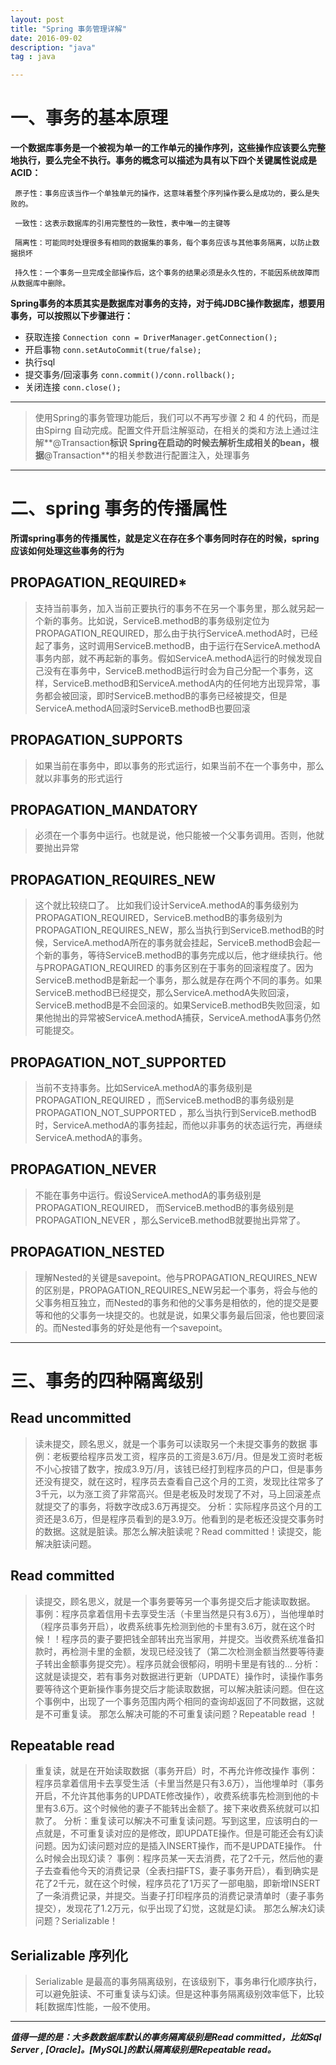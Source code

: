 ```yaml
---
layout: post
title: "Spring 事务管理详解"
date: 2016-09-02
description: "java"
tag : java

---
```


# 一、事务的基本原理

**一个数据库事务是一个被视为单一的工作单元的操作序列，这些操作应该要么完整地执行，要么完全不执行。事务的概念可以描述为具有以下四个关键属性说成是ACID：**

`` 原子性：事务应该当作一个单独单元的操作，这意味着整个序列操作要么是成功的，要么是失败的。``

`` 一致性：这表示数据库的引用完整性的一致性，表中唯一的主键等``

`` 隔离性：可能同时处理很多有相同的数据集的事务，每个事务应该与其他事务隔离，以防止数据损坏``

`` 持久性：一个事务一旦完成全部操作后，这个事务的结果必须是永久性的，不能因系统故障而从数据库中删除。``

**Spring事务的本质其实是数据库对事务的支持，对于纯JDBC操作数据库，想要用事务，可以按照以下步骤进行：**
* 获取连接 ``Connection conn = DriverManager.getConnection();``
* 开启事物 ``conn.setAutoCommit(true/false);``
* 执行sql
* 提交事务/回滚事务 ``conn.commit()/conn.rollback();``
* 关闭连接 ``conn.close();``

----------

>使用Spring的事务管理功能后，我们可以不再写步骤 2 和 4 的代码，而是由Spirng 自动完成。配置文件开启注解驱动，在相关的类和方法上通过注解**@Transaction**标识 Spring在启动的时候去解析生成相关的bean，根据**@Transaction**的相关参数进行配置注入，处理事务

------------

# 二、spring 事务的传播属性
**所谓spring事务的传播属性，就是定义在存在多个事务同时存在的时候，spring应该如何处理这些事务的行为**

## PROPAGATION_REQUIRED*
>支持当前事务，加入当前正要执行的事务不在另一个事务里，那么就另起一个新的事务。比如说，ServiceB.methodB的事务级别定位为PROPAGATION_REQUIRED，那么由于执行ServiceA.methodA时，已经起了事务，这时调用ServiceB.methodB，由于运行在ServiceA.methodA事务内部，就不再起新的事务。假如ServiceA.methodA运行的时候发现自己没有在事务中，ServiceB.methodB运行时会为自己分配一个事务，这样，ServiceB.methodB和ServiceA.methodA内的任何地方出现异常，事务都会被回滚，即时ServiceB.methodB的事务已经被提交，但是ServiceA.methodA回滚时ServiceB.methodB也要回滚

## PROPAGATION_SUPPORTS
>如果当前在事务中，即以事务的形式运行，如果当前不在一个事务中，那么就以非事务的形式运行

## PROPAGATION_MANDATORY
>必须在一个事务中运行。也就是说，他只能被一个父事务调用。否则，他就要抛出异常

## PROPAGATION_REQUIRES_NEW
>这个就比较绕口了。 比如我们设计ServiceA.methodA的事务级别为PROPAGATION_REQUIRED，ServiceB.methodB的事务级别为PROPAGATION_REQUIRES_NEW，那么当执行到ServiceB.methodB的时候，ServiceA.methodA所在的事务就会挂起，ServiceB.methodB会起一个新的事务，等待ServiceB.methodB的事务完成以后，他才继续执行。他与PROPAGATION_REQUIRED 的事务区别在于事务的回滚程度了。因为ServiceB.methodB是新起一个事务，那么就是存在两个不同的事务。如果ServiceB.methodB已经提交，那么ServiceA.methodA失败回滚，ServiceB.methodB是不会回滚的。如果ServiceB.methodB失败回滚，如果他抛出的异常被ServiceA.methodA捕获，ServiceA.methodA事务仍然可能提交。

## PROPAGATION_NOT_SUPPORTED
>当前不支持事务。比如ServiceA.methodA的事务级别是PROPAGATION_REQUIRED ，而ServiceB.methodB的事务级别是PROPAGATION_NOT_SUPPORTED ，那么当执行到ServiceB.methodB时，ServiceA.methodA的事务挂起，而他以非事务的状态运行完，再继续ServiceA.methodA的事务。

## PROPAGATION_NEVER
>不能在事务中运行。假设ServiceA.methodA的事务级别是PROPAGATION_REQUIRED， 而ServiceB.methodB的事务级别是PROPAGATION_NEVER ，那么ServiceB.methodB就要抛出异常了。

## PROPAGATION_NESTED
>理解Nested的关键是savepoint。他与PROPAGATION_REQUIRES_NEW的区别是，PROPAGATION_REQUIRES_NEW另起一个事务，将会与他的父事务相互独立，而Nested的事务和他的父事务是相依的，他的提交是要等和他的父事务一块提交的。也就是说，如果父事务最后回滚，他也要回滚的。而Nested事务的好处是他有一个savepoint。

---------------

# 三、事务的四种隔离级别

## Read uncommitted
>读未提交，顾名思义，就是一个事务可以读取另一个未提交事务的数据
事例：老板要给程序员发工资，程序员的工资是3.6万/月。但是发工资时老板不小心按错了数字，按成3.9万/月，该钱已经打到程序员的户口，但是事务还没有提交，就在这时，程序员去查看自己这个月的工资，发现比往常多了3千元，以为涨工资了非常高兴。但是老板及时发现了不对，马上回滚差点就提交了的事务，将数字改成3.6万再提交。
分析：实际程序员这个月的工资还是3.6万，但是程序员看到的是3.9万。他看到的是老板还没提交事务时的数据。这就是脏读。那怎么解决脏读呢？Read committed！读提交，能解决脏读问题。

## Read committed

>读提交，顾名思义，就是一个事务要等另一个事务提交后才能读取数据。
事例：程序员拿着信用卡去享受生活（卡里当然是只有3.6万），当他埋单时（程序员事务开启），收费系统事先检测到他的卡里有3.6万，就在这个时候！！程序员的妻子要把钱全部转出充当家用，并提交。当收费系统准备扣款时，再检测卡里的金额，发现已经没钱了（第二次检测金额当然要等待妻子转出金额事务提交完）。程序员就会很郁闷，明明卡里是有钱的…
分析：这就是读提交，若有事务对数据进行更新（UPDATE）操作时，读操作事务要等待这个更新操作事务提交后才能读取数据，可以解决脏读问题。但在这个事例中，出现了一个事务范围内两个相同的查询却返回了不同数据，这就是不可重复读。
那怎么解决可能的不可重复读问题？Repeatable read ！

## Repeatable read

>重复读，就是在开始读取数据（事务开启）时，不再允许修改操作
事例：程序员拿着信用卡去享受生活（卡里当然是只有3.6万），当他埋单时（事务开启，不允许其他事务的UPDATE修改操作），收费系统事先检测到他的卡里有3.6万。这个时候他的妻子不能转出金额了。接下来收费系统就可以扣款了。
分析：重复读可以解决不可重复读问题。写到这里，应该明白的一点就是，不可重复读对应的是修改，即UPDATE操作。但是可能还会有幻读问题。因为幻读问题对应的是插入INSERT操作，而不是UPDATE操作。
什么时候会出现幻读？
事例：程序员某一天去消费，花了2千元，然后他的妻子去查看他今天的消费记录（全表扫描FTS，妻子事务开启），看到确实是花了2千元，就在这个时候，程序员花了1万买了一部电脑，即新增INSERT了一条消费记录，并提交。当妻子打印程序员的消费记录清单时（妻子事务提交），发现花了1.2万元，似乎出现了幻觉，这就是幻读。
那怎么解决幻读问题？Serializable！

## Serializable 序列化

>Serializable 是最高的事务隔离级别，在该级别下，事务串行化顺序执行，可以避免脏读、不可重复读与幻读。但是这种事务隔离级别效率低下，比较耗[数据库]性能，一般不使用。

-----------------
***值得一提的是：大多数数据库默认的事务隔离级别是Read committed，比如Sql Server , [Oracle]。[MySQL]的默认隔离级别是Repeatable read。***
